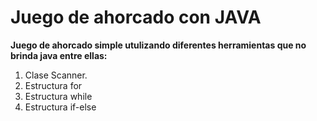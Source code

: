 # Juego de ahorcado con JAVA

**Juego de ahorcado simple utulizando diferentes herramientas que no brinda java entre ellas:**

 1. Clase Scanner.
 2. Estructura for
 3. Estructura while
 4. Estructura if-else
